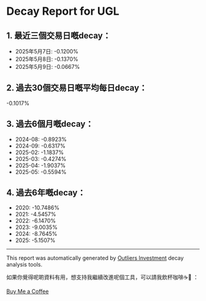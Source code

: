 # Decay Report for UGL

## 1. 最近三個交易日嘅decay：

- 2025年5月7日: -0.1200%
- 2025年5月8日: -0.1370%
- 2025年5月9日: -0.0667%

## 2. 過去30個交易日嘅平均每日decay：
-0.1017%

## 3. 過去6個月嘅decay：

- 2024-08: -0.8923%
- 2024-09: -0.6317%
- 2025-02: -1.1837%
- 2025-03: -0.4274%
- 2025-04: -1.9037%
- 2025-05: -0.5594%

## 4. 過去6年嘅decay：

- 2020: -10.7486%
- 2021: -4.5457%
- 2022: -6.1470%
- 2023: -9.0035%
- 2024: -8.7645%
- 2025: -5.1507%
---

This report was automatically generated by [Outliers Investment](https://outliersecon.github.io/Outliers-Investment/) decay analysis tools.

如果你覺得呢啲資料有用，想支持我繼續改進呢個工具，可以請我飲杯咖啡☕🙏 ：

[Buy Me a Coffee](https://buymeacoffee.com/outliersecon)